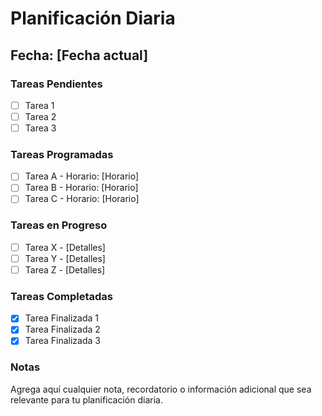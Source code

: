 
# Planificación Diaria

## Fecha: [Fecha actual]

### Tareas Pendientes

- [ ] Tarea 1
- [ ] Tarea 2
- [ ] Tarea 3

### Tareas Programadas

- [ ] Tarea A - Horario: [Horario]
- [ ] Tarea B - Horario: [Horario]
- [ ] Tarea C - Horario: [Horario]

### Tareas en Progreso

- [ ] Tarea X - [Detalles]
- [ ] Tarea Y - [Detalles]
- [ ] Tarea Z - [Detalles]

### Tareas Completadas

- [x] Tarea Finalizada 1
- [x] Tarea Finalizada 2
- [x] Tarea Finalizada 3

### Notas

Agrega aquí cualquier nota, recordatorio o información adicional que sea relevante para tu planificación diaria.




